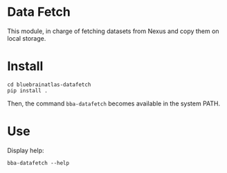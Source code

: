# Data Fetch
This module, in charge of fetching datasets from Nexus and copy them on local storage.

# Install
```
cd bluebrainatlas-datafetch
pip install .
```

Then, the command `bba-datafetch` becomes available in the system PATH.

# Use
Display help:
```
bba-datafetch --help
```
